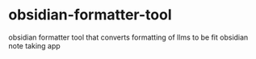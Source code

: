 # obsidian-formatter-tool
obsidian formatter tool that converts formatting of llms to be fit obsidian note taking app
